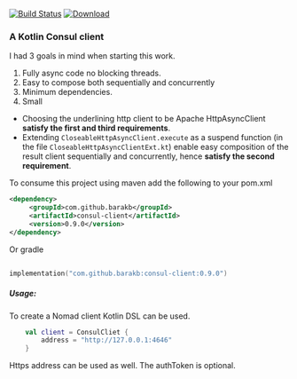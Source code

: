 [![Build Status](https://travis-ci.org/barakb/consul-client.svg?branch=master)](https://travis-ci.org/barakb/consul-client)
[![Download](https://api.bintray.com/packages/barakb/maven/consul-client/images/download.svg) ](https://bintray.com/barakb/maven/consul-client/_latestVersion)
### A Kotlin Consul client

I had 3 goals in mind when starting this work.

1. Fully async code no blocking threads.
2. Easy to compose both sequentially and concurrently
3. Minimum dependencies.
4. Small

- Choosing the underlining http client to be Apache HttpAsyncClient **satisfy the first and third requirements**.
- Extending `CloseableHttpAsyncClient.execute` as a suspend function (in the file `CloseableHttpAsyncClientExt.kt`)
  enable easy composition of the result client sequentially and concurrently, hence **satisfy the second requirement**. 

     

To consume this project using maven add the following to your pom.xml

````Xml
<dependency>
     <groupId>com.github.barakb</groupId>
     <artifactId>consul-client</artifactId>
     <version>0.9.0</version>
</dependency>
````

Or gradle

````kotlin

implementation("com.github.barakb:consul-client:0.9.0")
````


##### Usage:
To create a Nomad client Kotlin DSL can be used.
```Kotlin
    val client = ConsulCliet {
        address = "http://127.0.0.1:4646"
    }
```   
Https address can be used as well.
The authToken is optional.

